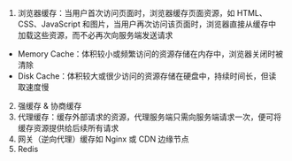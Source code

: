 1. 浏览器缓存：当用户首次访问页面时，浏览器缓存页面资源，如 HTML、CSS、JavaScript 和图片，当用户再次访问该页面时，浏览器直接从缓存中加载这些资源，而不必再次向服务端发送请求

- Memory Cache：体积较小或频繁访问的资源存储在内存中，浏览器关闭时被清除
- Disk Cache：体积较大或很少访问的资源存储在硬盘中，持续时间长，但读取速度慢

2. 强缓存 & 协商缓存
3. 代理缓存：缓存外部请求的资源，代理服务端只需向服务端请求一次，便可将缓存资源提供给后续所有请求
4. 网关（逆向代理）缓存如 Nginx 或 CDN 边缘节点
5. Redis
